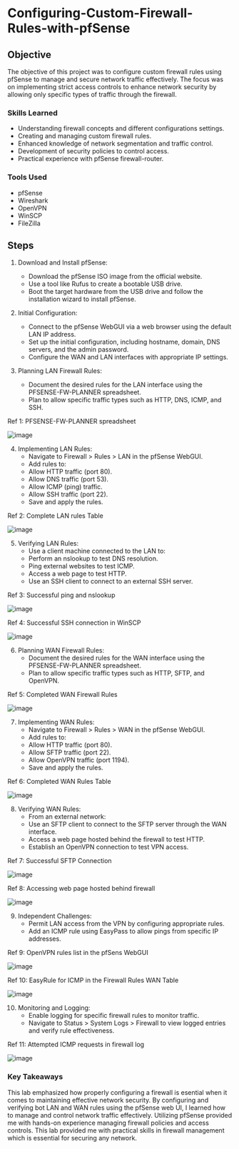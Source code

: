 # Configuring-Custom-Firewall-Rules-with-pfSense

## Objective

The objective of this project was to configure custom firewall rules using pfSense to manage and secure network traffic effectively. The focus was on implementing strict access controls to enhance network security by allowing only specific types of traffic through the firewall.

### Skills Learned

- Understanding firewall concepts and different configurations settings.
- Creating and managing custom firewall rules.
- Enhanced knowledge of network segmentation and traffic control.
- Development of security policies to control access.
- Practical experience with pfSense firewall-router.

### Tools Used

- pfSense
- Wireshark
- OpenVPN
- WinSCP
- FileZilla

## Steps
1. Download and Install pfSense:
    - Download the pfSense ISO image from the official website.
    - Use a tool like Rufus to create a bootable USB drive.
    - Boot the target hardware from the USB drive and follow the installation wizard to install pfSense.

2. Initial Configuration:
    - Connect to the pfSense WebGUI via a web browser using the default LAN IP address.
    - Set up the initial configuration, including hostname, domain, DNS servers, and the admin password.
    - Configure the WAN and LAN interfaces with appropriate IP settings.

3. Planning LAN Firewall Rules:
    - Document the desired rules for the LAN interface using the PFSENSE-FW-PLANNER spreadsheet.
    - Plan to allow specific traffic types such as HTTP, DNS, ICMP, and SSH.

Ref 1: PFSENSE-FW-PLANNER spreadsheet

![image](https://github.com/user-attachments/assets/cd6cb1be-f8d2-4e62-ae3b-4b01eed22655)

4. Implementing LAN Rules:
    - Navigate to Firewall > Rules > LAN in the pfSense WebGUI.
    - Add rules to:
    - Allow HTTP traffic (port 80).
    - Allow DNS traffic (port 53).
    - Allow ICMP (ping) traffic.
    - Allow SSH traffic (port 22).
    - Save and apply the rules.

Ref 2: Complete LAN rules Table

![image](https://github.com/user-attachments/assets/23673826-acaf-42ea-8bee-6b5b8b2c8099)

5. Verifying LAN Rules:
    - Use a client machine connected to the LAN to:
    - Perform an nslookup to test DNS resolution.
    - Ping external websites to test ICMP.
    - Access a web page to test HTTP.
    - Use an SSH client to connect to an external SSH server.

Ref 3: Successful ping and nslookup

![image](https://github.com/user-attachments/assets/c6f28d17-1acc-4672-ab55-ed15dd311eec)

Ref 4: Successful SSH connection in WinSCP

![image](https://github.com/user-attachments/assets/8cecd4d6-fb55-4ce0-9afa-8b57e14ad322)

6. Planning WAN Firewall Rules:
    - Document the desired rules for the WAN interface using the PFSENSE-FW-PLANNER spreadsheet.
    - Plan to allow specific traffic types such as HTTP, SFTP, and OpenVPN.

Ref 5: Completed WAN Firewall Rules

![image](https://github.com/user-attachments/assets/57cc9b19-7be6-4948-a0c8-af9039b134fc)

7. Implementing WAN Rules:
    - Navigate to Firewall > Rules > WAN in the pfSense WebGUI.
    - Add rules to:
    - Allow HTTP traffic (port 80).
    - Allow SFTP traffic (port 22).
    - Allow OpenVPN traffic (port 1194).
    - Save and apply the rules.

Ref 6: Completed WAN Rules Table

![image](https://github.com/user-attachments/assets/1d681184-e5c3-4777-9a7b-017ef4b4b9a1)

8. Verifying WAN Rules:
    - From an external network:
    - Use an SFTP client to connect to the SFTP server through the WAN interface.
    - Access a web page hosted behind the firewall to test HTTP.
    - Establish an OpenVPN connection to test VPN access.

Ref 7: Successful SFTP Connection 

![image](https://github.com/user-attachments/assets/d131eb22-91d1-429b-ab58-4d96976fd590)

Ref 8: Accessing web page hosted behind firewall

![image](https://github.com/user-attachments/assets/585e05a6-3751-44ff-9080-9285f3236bab)

9. Independent Challenges:
    - Permit LAN access from the VPN by configuring appropriate rules.
    - Add an ICMP rule using EasyPass to allow pings from specific IP addresses.

Ref 9: OpenVPN rules list in the pfSens WebGUI

![image](https://github.com/user-attachments/assets/99b85b7f-d353-456a-8d4b-eac80abab969)

Ref 10: EasyRule for ICMP in the Firewall Rules WAN Table

![image](https://github.com/user-attachments/assets/32cb71ed-791a-4d26-b451-08487b5b2697)

10. Monitoring and Logging:
    - Enable logging for specific firewall rules to monitor traffic.
    - Navigate to Status > System Logs > Firewall to view logged entries and verify rule effectiveness.

Ref 11: Attempted ICMP requests in firewall log

![image](https://github.com/user-attachments/assets/467b87ff-2a98-46cb-b394-2ed9aac67d49)

### Key Takeaways
This lab emphasized how properly configuring a firewall is esential when it comes to maintaining effective network security. By configuring and verifying bot LAN and WAN rules using the pfSense web UI, I learned how to manage and control network traffic effectively. Utilizing pfSense provided me with hands-on experience managing firewall policies and access controls. This lab provided me with practical skills in firewall management which is essential for securing any network.
